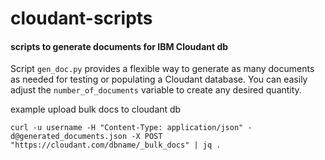 # cloudant-scripts
#### scripts to generate documents for IBM Cloudant db

Script `gen_doc.py` provides a flexible way to generate as many documents as needed for testing or populating a Cloudant database. You can easily adjust the `number_of_documents` variable to create any desired quantity.

example upload bulk docs to cloudant db

```
curl -u username -H "Content-Type: application/json" -d@generated_documents.json -X POST "https://cloudant.com/dbname/_bulk_docs" | jq .
```
